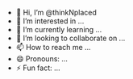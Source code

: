 - 👋 Hi, I’m @thinkNplaced
- 👀 I’m interested in ...
- 🌱 I’m currently learning ...
- 💞️ I’m looking to collaborate on ...
- 📫 How to reach me ...
- 😄 Pronouns: ...
- ⚡ Fun fact: ...

<!---
thinkNplaced/thinkNplaced is a ✨ special ✨ repository because its `README.md` (this file) appears on your GitHub profile.
You can click the Preview link to take a look at your changes.
--->
